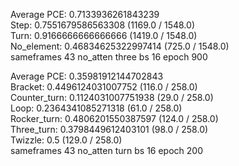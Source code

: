 Average PCE: 0.7133936261843239  
Step: 0.7551679586563308 (1169.0 / 1548.0)  
Turn: 0.9166666666666666 (1419.0 / 1548.0)  
No_element: 0.46834625322997414 (725.0 / 1548.0)  
sameframes 43 no_atten three bs 16 epoch 900  


Average PCE: 0.35981912144702843  
Bracket: 0.4496124031007752 (116.0 / 258.0)  
Counter_turn: 0.1124031007751938 (29.0 / 258.0)  
Loop: 0.2364341085271318 (61.0 / 258.0)  
Rocker_turn: 0.4806201550387597 (124.0 / 258.0)  
Three_turn: 0.3798449612403101 (98.0 / 258.0)  
Twizzle: 0.5 (129.0 / 258.0)  
sameframes 43 no_atten turn bs 16 epoch 200  

